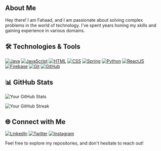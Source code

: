 ## About Me

Hey there! I am Fahaad, and I am passionate about solving complex problems in the world of technology. I've spent years honing my skills and gaining experience in various domains.

## 🛠️ Technologies & Tools
[![Java](https://img.shields.io/badge/-Java-007396?style=flat&logo=java&logoColor=white)](link-to-your-java-repo)
[![JavaScript](https://img.shields.io/badge/-JavaScript-F7DF1E?style=flat&logo=javascript&logoColor=black)](link-to-your-js-repo)
[![HTML](https://img.shields.io/badge/-HTML-E34F26?style=flat&logo=html5&logoColor=white)](link-to-your-html-repo)
[![CSS](https://img.shields.io/badge/-CSS-1572B6?style=flat&logo=css3&logoColor=white)](link-to-your-css-repo)
[![Spring](https://img.shields.io/badge/-Spring-6DB33F?style=flat&logo=spring&logoColor=white)](link-to-your-spring-repo)
[![Python](https://img.shields.io/badge/-Python-3776AB?style=flat&logo=python&logoColor=white)](link-to-your-python-repo)
[![ReactJS](https://img.shields.io/badge/-ReactJS-61DAFB?style=flat&logo=react&logoColor=black)](link-to-your-react-repo)
[![Firebase](https://img.shields.io/badge/-Firebase-FFCA28?style=flat&logo=firebase&logoColor=black)](link-to-your-firebase-repo)
[![Git](https://img.shields.io/badge/-Git-F05032?style=flat&logo=git&logoColor=white)](link-to-your-git-repo)
[![GitHub](https://img.shields.io/badge/-GitHub-181717?style=flat&logo=github&logoColor=white)](link-to-your-github-repo)


## 📊 GitHub Stats

![Your GitHub Stats](https://github-readme-stats.vercel.app/api?username=fahaad-abbadi&show_icons=true&theme=radical)

![Your GitHub Streak](https://github-readme-streak-stats.herokuapp.com/?user=fahaad-abbadi&theme=dark)

## 🌐 Connect with Me

[![LinkedIn](https://img.shields.io/badge/-LinkedIn-0077B5?style=flat&logo=linkedin&logoColor=white)](your-linkedin-profile)
[![Twitter](https://img.shields.io/badge/-Twitter-1DA1F2?style=flat&logo=twitter&logoColor=white)](your-twitter-profile)
[![Instagram](https://img.shields.io/badge/-Instagram-E4405F?style=flat&logo=instagram&logoColor=white)](your-instagram-profile)

Feel free to explore my repositories, and don't hesitate to reach out! 
